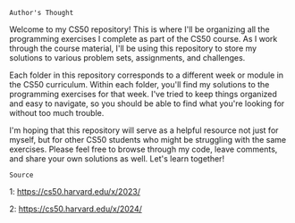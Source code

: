     Author's Thought

Welcome to my CS50 repository! This is where I'll be organizing all the programming exercises I complete as part of the CS50 course. As I work through the course material, I'll be using this repository to store my solutions to various problem sets, assignments, and challenges.

Each folder in this repository corresponds to a different week or module in the CS50 curriculum. Within each folder, you'll find my solutions to the programming exercises for that week. I've tried to keep things organized and easy to navigate, so you should be able to find what you're looking for without too much trouble.

I'm hoping that this repository will serve as a helpful resource not just for myself, but for other CS50 students who might be struggling with the same exercises. Please feel free to browse through my code, leave comments, and share your own solutions as well. Let's learn together!

    Source
    
1: https://cs50.harvard.edu/x/2023/

2: https://cs50.harvard.edu/x/2024/
